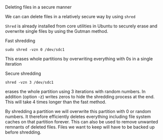 Deleting files in a secure manner

We can can delete files in a relatively secure way by using `shred`

`Shred` is already installed from core utilities in Ubuntu to securely erase and overwrite single files by using the Gutman method.

Fast shredding
```
sudo shred -vzn 0 /dev/sdc1
```

This erases whole partitions by overwriting everything with 0s in a single iteration

Secure shredding
```
shred -vzn 3 /dev/sdc1
```
erases the whole partition using 3 iterations with random numbers. 
In addition (option -z) writes zeros to hide the shredding process at the end. This will take 4 times longer than the fast method.

By shredding a partition we will overwrite this partition with 0 or random numbers. It therefore efficiently deletes everything including file system caches on that partition forever. This can also be used to remove unwanted remnants of deleted files. Files we want to keep will have to be backed up before shredding.